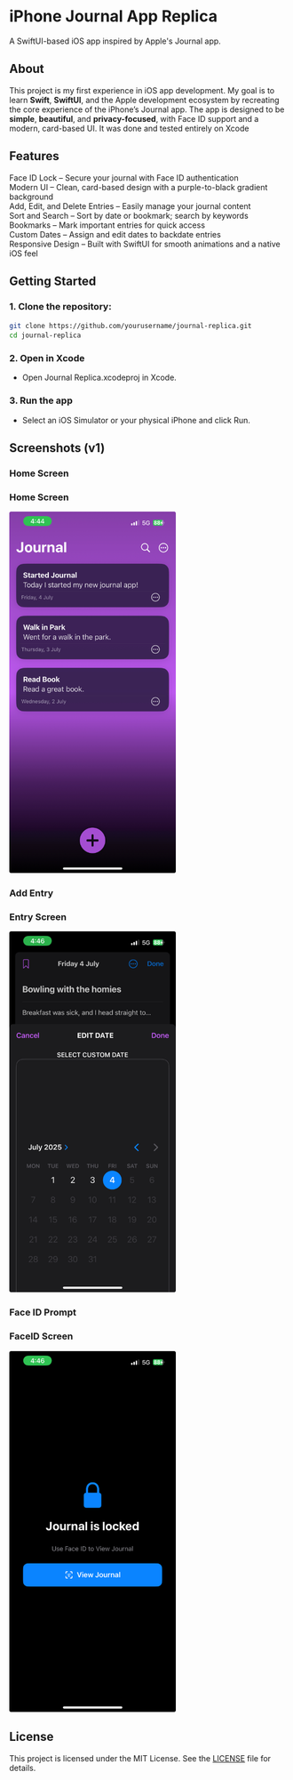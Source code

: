 # iPhone Journal App Replica
A SwiftUI-based iOS app inspired by Apple's Journal app.

## About
This project is my first experience in iOS app development. My goal is to learn **Swift**, **SwiftUI**, and the Apple development ecosystem by recreating the core experience of the iPhone’s Journal app. The app is designed to be **simple**, **beautiful**, and **privacy-focused**, with Face ID support and a modern, card-based UI. It was done and tested entirely on Xcode

## Features
 Face ID Lock – Secure your journal with Face ID authentication  
 Modern UI – Clean, card-based design with a purple-to-black gradient background  
 Add, Edit, and Delete Entries – Easily manage your journal content  
 Sort and Search – Sort by date or bookmark; search by keywords  
 Bookmarks – Mark important entries for quick access  
 Custom Dates – Assign and edit dates to backdate entries  
 Responsive Design – Built with SwiftUI for smooth animations and a native iOS feel

## Getting Started
### 1. Clone the repository:
```bash
git clone https://github.com/yourusername/journal-replica.git
cd journal-replica
```

### 2. Open in Xcode
- Open Journal Replica.xcodeproj in Xcode.

### 3. Run the app
- Select an iOS Simulator or your physical iPhone and click Run.

## Screenshots (v1)

### Home Screen
<h3>Home Screen</h3>
<img src="Screenshots/home.jpeg" alt="Home screen" width="300"/>

### Add Entry
<h3>Entry Screen</h3>
<img src="Screenshots/entry.jpeg" alt="Entry screen" width="300"/>

### Face ID Prompt
<h3>FaceID Screen</h3>
<img src="Screenshots/faceid.jpeg" alt="Face ID screen" width="300"/>


## License
This project is licensed under the MIT License. See the [LICENSE](LICENSE) file for details.


